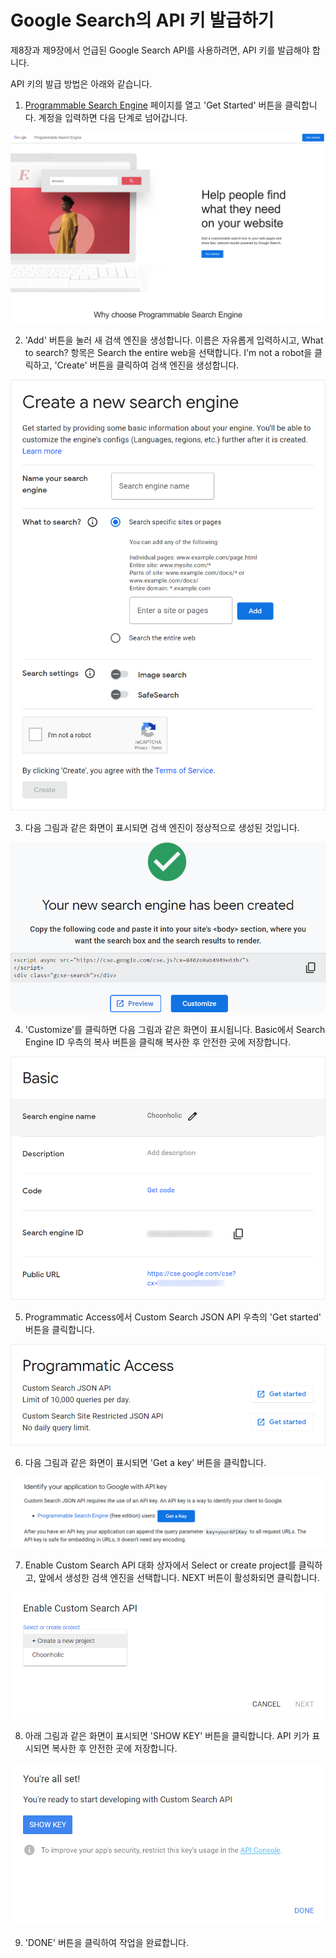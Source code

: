 # Google Search의 API 키 발급하기
제8장과 제9장에서 언급된 Google Search API를 사용하려면, API 키를 발급해야 합니다.

API 키의 발급 방법은 아래와 같습니다.

1. [Programmable Search Engine](https://programmablesearchengine.google.com/) 페이지를 열고 'Get Started' 버튼을 클릭합니다. 계정을 입력하면 다음 단계로 넘어갑니다.

![](./images/google_search_1.png)

2. 'Add' 버튼을 눌러 새 검색 엔진을 생성합니다. 이름은 자유롭게 입력하시고, What to search? 항목은 Search the entire web을 선택합니다. I'm not a robot을 클릭하고, 'Create' 버튼을 클릭하여 검색 엔진을 생성합니다.

![](./images/google_search_2.png)

3. 다음 그림과 같은 화면이 표시되면 검색 엔진이 정상적으로 생성된 것입니다.

![](./images/google_search_3.png)

4. 'Customize'를 클릭하면 다음 그림과 같은 화면이 표시됩니다. Basic에서 Search Engine ID 우측의 복사 버튼을 클릭해 복사한 후 안전한 곳에 저장합니다.

![](./images/google_search_4.png)

5. Programmatic Access에서 Custom Search JSON API 우측의 'Get started' 버튼을 클릭합니다.

![](./images/google_search_5.png)

6. 다음 그림과 같은 화면이 표시되면 'Get a key' 버튼을 클릭합니다.

![](./images/google_search_6.png)

7. Enable Custom Search API 대화 상자에서 Select or create project를 클릭하고, 앞에서 생성한 검색 엔진을 선택합니다. NEXT 버튼이 활성화되면 클릭합니다.

![](./images/google_search_7.png)

8. 아래 그림과 같은 화면이 표시되면 'SHOW KEY' 버튼을 클릭합니다. API 키가 표시되면 복사한 후 안전한 곳에 저장합니다.

![](./images/google_search_8.png)

9. 'DONE' 버튼을 클릭하여 작업을 완료합니다.